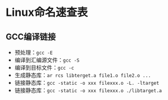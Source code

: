 # Linux命名速查表

## GCC编译链接

- 预处理：`gcc -E`
- 编译到汇编源文件：`gcc -S`
- 编译到目标文件：`gcc -c`
- 生成静态库：`ar rcs libterget.a file1.o file2.o ...`
- 链接静态库：`gcc -static -o xxx filexxx.o -L. -ltarget`
- 链接静态库：`gcc -static -o xxx filexxx.o ./libtarget.a`

